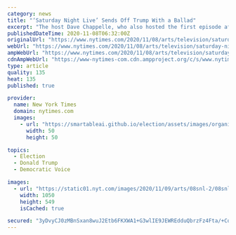 ```yaml
---
category: news
title: "‘Saturday Night Live’ Sends Off Trump With a Ballad"
excerpt: "The host Dave Chappelle, who also hosted the first episode after the 2016 election, urged Americans to “find a way to forgive each other.”"
publishedDateTime: 2020-11-08T06:32:00Z
originalUrl: "https://www.nytimes.com/2020/11/08/arts/television/saturday-night-live-dave-chappelle.html"
webUrl: "https://www.nytimes.com/2020/11/08/arts/television/saturday-night-live-dave-chappelle.html"
ampWebUrl: "https://www.nytimes.com/2020/11/08/arts/television/saturday-night-live-dave-chappelle.amp.html"
cdnAmpWebUrl: "https://www-nytimes-com.cdn.ampproject.org/c/s/www.nytimes.com/2020/11/08/arts/television/saturday-night-live-dave-chappelle.amp.html"
type: article
quality: 135
heat: 135
published: true

provider:
  name: New York Times
  domain: nytimes.com
  images:
    - url: "https://smartableai.github.io/election/assets/images/organizations/nytimes.com-50x50.jpg"
      width: 50
      height: 50

topics:
  - Election
  - Donald Trump
  - Democratic Voice

images:
  - url: "https://static01.nyt.com/images/2020/11/09/arts/08snl-2/08snl-2-facebookJumbo.jpg"
    width: 1050
    height: 549
    isCached: true

secured: "3yDvyCJ0zMBnSxan8wuJ2Etb6FKXWA1+G3wlIE9JEWREdduQbrzFz4Fta/+Cq/ygr4OyX5NXCRZ8DxyzY152H3KP8ovt8wqIb74pXeLUwirkZPiKEZ9Y10zbyx+r/OELKgzSjQy+N7b+RU70+dNhy31neYFZFq63p7JTC+4baia0MK0OiqfQlCyoDjwD5Y+lcepxFQuZ+JYHuS82IznXzyrKCPehCR4aaMgTY38Nqgrb7ELfhT/w2NVeEom01PgLt/nuSGnPwMzGrda/koDmpqUo9t7UmQocVvEKsh10rr6Iorl7r4ryRZGm10DRD4EZZH/+wyf3WnFpxlPvxOch10pF99CRuAlNmuYjuWhWzSM=;RVqrxBcrKbnNWNSSMT2j9w=="
---
```


